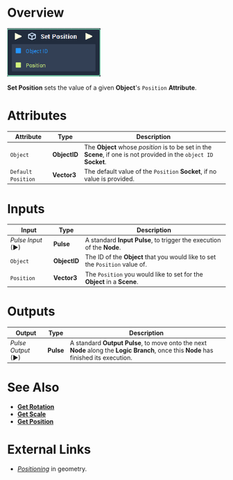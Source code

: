 # Overview

![The Set Position Node.](../../../.gitbook/assets/toolbox/incari/object/set-position.PNG)

**Set Position** sets the value of a given **Object**'s `Position` **Attribute**.

# Attributes

|Attribute|Type|Description|
|---|---|---|
|`Object`|**ObjectID**|The **Object** whose *position* is to be set in the **Scene**, if one is not provided in the `object ID` **Socket**.|
|`Default Position`|**Vector3**|The default value of the `Position` **Socket**, if no value is provided.|

# Inputs

|Input|Type|Description|
|---|---|---|
|*Pulse Input* (►)|**Pulse**|A standard **Input Pulse**, to trigger the execution of the **Node**.|
|`Object`|**ObjectID**|The ID of the **Object** that you would like to set the `Position` value of.|
|`Position`|**Vector3**|The `Position` you would like to set for the **Object** in a **Scene**.|

# Outputs

|Output|Type|Description|
|---|---|---|
|*Pulse Output* (►)|**Pulse**|A standard **Output Pulse**, to move onto the next **Node** along the **Logic Branch**, once this **Node** has finished its execution.|

# See Also
- [**Get Rotation**](get-rotation.md)
- [**Get Scale**](get-scale.md)
- [**Get Position**](get-position.md)

# External Links
- [*Positioning*](https://en.wikipedia.org/wiki/Position_(geometry)) in geometry.
